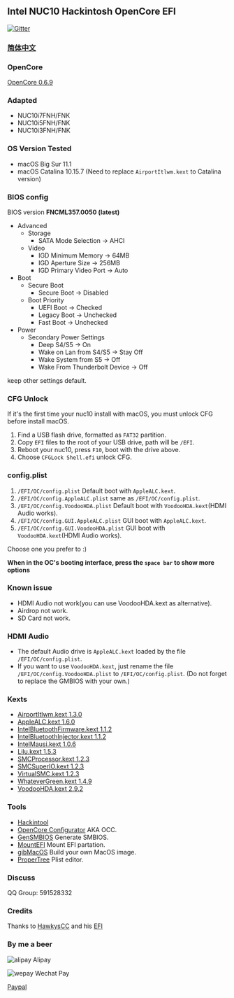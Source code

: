 
## Intel NUC10 Hackintosh OpenCore EFI

[![Gitter](https://badges.gitter.im/hackintosh-efi/intel-nuc10.svg)](https://gitter.im/hackintosh-efi/intel-nuc10?utm_source=badge&utm_medium=badge&utm_campaign=pr-badge)

### [简体中文](README.zh_CN.md)

### OpenCore

[OpenCore 0.6.9](https://github.com/acidanthera/OpenCorePkg)


### Adapted

- NUC10i7FNH/FNK
- NUC10i5FNH/FNK
- NUC10i3FNH/FNK


### OS Version Tested

- macOS Big Sur 11.1
- macOS Catalina 10.15.7 (Need to replace `AirportItlwm.kext` to Catalina version)


### BIOS config

BIOS version **FNCML357.0050 (latest)**

+ Advanced
  - Storage
    * SATA Mode Selection -> AHCI
  - Video
    * IGD Minimum Memory -> 64MB
    * IGD Aperture Size -> 256MB
    * IGD Primary Video Port -> Auto
+ Boot 
  - Secure Boot
    * Secure Boot -> Disabled
  - Boot Priority
    * UEFI Boot -> Checked
    * Legacy Boot -> Unchecked
    * Fast Boot -> Unchecked
+ Power
  - Secondary Power Settings
    * Deep S4/S5 -> On
    * Wake on Lan from S4/S5 -> Stay Off
    * Wake System from S5 -> Off
    * Wake From Thunderbolt Device -> Off

keep other settings default.


### CFG Unlock

If it's the first time your nuc10 install with macOS, you must unlock CFG before install macOS.

1. Find a USB flash drive, formatted as `FAT32` partition.
2. Copy `EFI` files to the root of your USB drive, path will be `/EFI`.
3. Reboot your nuc10, press `F10`, boot with the drive above. 
4. Choose `CFGLock Shell.efi` unlock CFG. 


### config.plist

1. `/EFI/OC/config.plist` Default boot with `AppleALC.kext`.
2. `/EFI/OC/config.AppleALC.plist` same as `/EFI/OC/config.plist`.
3. `/EFI/OC/config.VoodooHDA.plist` Default boot with `VoodooHDA.kext`(HDMI Audio works).
4. `/EFI/OC/config.GUI.AppleALC.plist` GUI boot with `AppleALC.kext`.
5. `/EFI/OC/config.GUI.VoodooHDA.plist` GUI boot with `VoodooHDA.kext`(HDMI Audio works).

Choose one you prefer to :)   

**When in the OC's booting interface, press the `space bar` to show more options**


### Known issue

- HDMI Audio not work(you can use VoodooHDA.kext as alternative).
- Airdrop not work.
- SD Card not work.


### HDMI Audio

- The default Audio drive is `AppleALC.kext` loaded by the file `/EFI/OC/config.plist`.
- If you want to use `VoodooHDA.kext`, just rename the file `/EFI/OC/config.VoodooHDA.plist` to `/EFI/OC/config.plist`. (Do not forget to replace the GMBIOS with your own.)


### Kexts

- [AirportItlwm.kext 1.3.0](https://github.com/OpenIntelWireless/itlwm)
- [AppleALC.kext 1.6.0](https://github.com/acidanthera/AppleALC)
- [IntelBluetoothFirmware.kext 1.1.2](https://github.com/OpenIntelWireless/IntelBluetoothFirmware)
- [IntelBluetoothInjector.kext 1.1.2](https://github.com/OpenIntelWireless/IntelBluetoothFirmware)
- [IntelMausi.kext 1.0.6](https://github.com/acidanthera/IntelMausi)
- [Lilu.kext 1.5.3](https://github.com/acidanthera/Lilu)
- [SMCProcessor.kext 1.2.3](https://github.com/acidanthera/VirtualSMC)
- [SMCSuperIO.kext 1.2.3](https://github.com/acidanthera/VirtualSMC)
- [VirtualSMC.kext 1.2.3](https://github.com/acidanthera/VirtualSMC)
- [WhateverGreen.kext 1.4.9](https://github.com/acidanthera/WhateverGreen)
- [VoodooHDA.kext 2.9.2](https://github.com/chris1111/VoodooHDA-OC) 


### Tools

- [Hackintool](https://github.com/headkaze/Hackintool) 
- [OpenCore Configurator](https://mackie100projects.altervista.org/opencore-configurator/) AKA OCC.
- [GenSMBIOS](https://github.com/corpnewt/GenSMBIOS) Generate SMBIOS.
- [MountEFI](https://github.com/corpnewt/MountEFI) Mount EFI partation.
- [gibMacOS](https://github.com/corpnewt/gibMacOS) Build your own MacOS image.
- [ProperTree](https://github.com/corpnewt/ProperTree) Plist editor.


### Discuss

QQ Group: 591528332


### Credits

Thanks to [HawkysCC](https://github.com/HawkysCC) and his [EFI](https://github.com/HawkysCC/Hackintosh-NUC10i7)


### By me a beer

![alipay](https://sn3301files.storage.live.com/y4motdhk_seImaIqjpenUPgmDei226yPQ5oylU0MjSq0izM6oM4IOIfUhfos1JRhtDsf3UmRcqNuJCGGV30byvRD19hW3hHkPRNs38D0XTnN0EriFrmKWjjPzj-gCJ-oSZ-9eY-0yIaFHyb2RzAzhza-lV2bfbr9WN-nbOId_FCLijghCsFpshvmq18PyJf7xWj?width=128&height=128&cropmode=none) 
Alipay

![wepay](https://sn3301files.storage.live.com/y4mfSVsBSWF0tZ_ieHI-ISXnGu5YYUC7AhfEpqF6TFDkkOamY3nLjdrYGQZ_ypY2UnHJ_PbbBmiJOLaQzX2mdlEYTrs8fublvjpM2uXiHmu0f0_DSjxcQS5pLNfHN6e6uvZEd_s5qgE0Et953Da767VI5HhlnvUlbyEq3f_DNd8gFNgDkDQDLIzZDmctsVB1DVo?width=128&height=128&cropmode=none) 
Wechat Pay

[Paypal](https://www.paypal.me/mrasong) 

